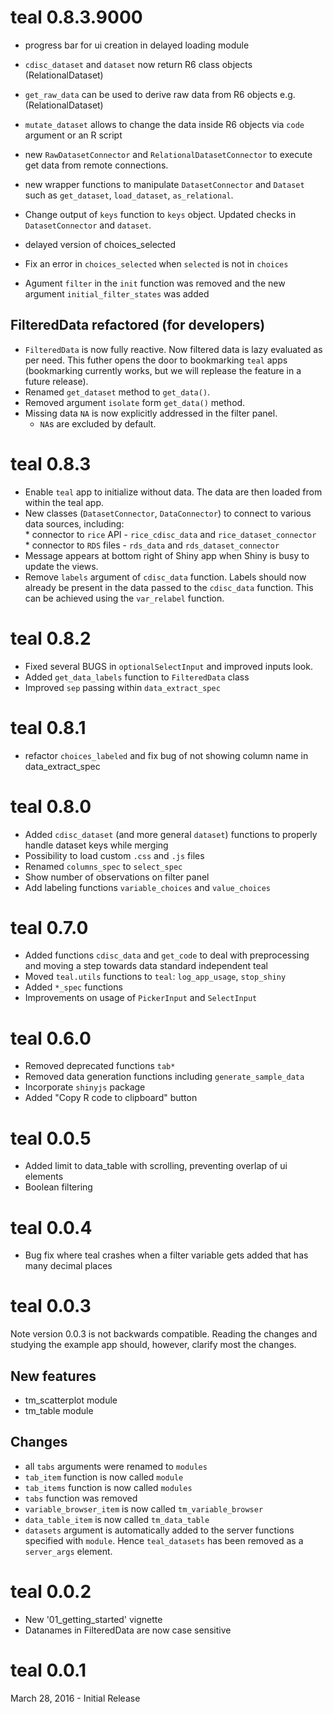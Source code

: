 # teal 0.8.3.9000

* progress bar for ui creation in delayed loading module
* `cdisc_dataset` and `dataset` now return R6 class objects (RelationalDataset)
* `get_raw_data` can be used to derive raw data from R6 objects e.g. (RelationalDataset)
* `mutate_dataset` allows to change the data inside R6 objects via `code` argument or an R script
* new `RawDatasetConnector` and `RelationalDatasetConnector` to execute get data from remote connections.
* new wrapper functions to manipulate `DatasetConnector` and `Dataset` such as `get_dataset`, 
`load_dataset`, `as_relational`.
* Change output of `keys` function to `keys` object. Updated checks in `DatasetConnector` and `dataset`.
* delayed version of choices_selected
* Fix an error in `choices_selected` when `selected` is not in `choices`

* Agument `filter` in the `init` function was removed and the new argument `initial_filter_states` was added

## FilteredData refactored (for developers)

* `FilteredData` is now fully reactive. Now filtered data is lazy evaluated as per need. This futher opens the door to bookmarking `teal` apps (bookmarking currently works, but we will replease the feature in a future release).
* Renamed `get_dataset` method to `get_data()`.
* Removed argument `isolate` form `get_data()` method.
* Missing data `NA` is now explicitly addressed in the filter panel.
  * `NA`s are excluded by default.


# teal 0.8.3

* Enable `teal` app to initialize without data. The data are then loaded from within the teal app.
* New classes (`DatasetConnector`, `DataConnector`) to connect to various data sources, including:  
        * connector to `rice` API - `rice_cdisc_data` and `rice_dataset_connector`  
        * connector to `RDS` files - `rds_data` and `rds_dataset_connector`  
* Message appears at bottom right of Shiny app when Shiny is busy to update the views.
* Remove `labels` argument of `cdisc_data` function. Labels should now already be present in the data passed to the  `cdisc_data` function. This can be achieved using the `var_relabel` function.

# teal 0.8.2

* Fixed several BUGS in `optionalSelectInput` and improved inputs look.
* Added `get_data_labels` function to `FilteredData` class
* Improved `sep` passing within `data_extract_spec`

# teal 0.8.1

* refactor `choices_labeled` and fix bug of not showing column name in data_extract_spec

# teal 0.8.0

* Added `cdisc_dataset` (and more general `dataset`) functions to properly handle dataset keys while merging
* Possibility to load custom `.css` and `.js` files
* Renamed `columns_spec` to `select_spec`
* Show number of observations on filter panel
* Add labeling functions `variable_choices` and `value_choices`

# teal 0.7.0

* Added functions `cdisc_data` and `get_code` to deal with preprocessing and moving a step towards data standard
independent teal
* Moved `teal.utils` functions to `teal`: `log_app_usage`, `stop_shiny`
* Added `*_spec` functions
* Improvements on usage of `PickerInput` and `SelectInput`

# teal 0.6.0

* Removed deprecated functions `tab*`
* Removed data generation functions including `generate_sample_data`
* Incorporate `shinyjs` package
* Added "Copy R code to clipboard" button

# teal 0.0.5

* Added limit to data_table with scrolling, preventing overlap of ui elements
* Boolean filtering

# teal 0.0.4

* Bug fix where teal crashes when a filter variable gets added that has many
decimal places

# teal 0.0.3

Note version 0.0.3 is not backwards compatible. Reading the changes and studying
the example app should, however, clarify most the changes.

## New features

 * tm_scatterplot module
 * tm_table module

## Changes 
 
 * all `tabs` arguments were renamed to `modules`
 * `tab_item` function is now called `module`
 * `tab_items` function is now called `modules`
 * `tabs` function was removed
 * `variable_browser_item` is now called `tm_variable_browser`
 * `data_table_item` is now called `tm_data_table`
 * `datasets` argument is automatically added to the server functions specified
 with `module`. Hence `teal_datasets` has been removed as a `server_args`
 element.

# teal 0.0.2

 * New '01_getting_started' vignette
 * Datanames in FilteredData are now case sensitive

# teal 0.0.1

March 28, 2016 - Initial Release
